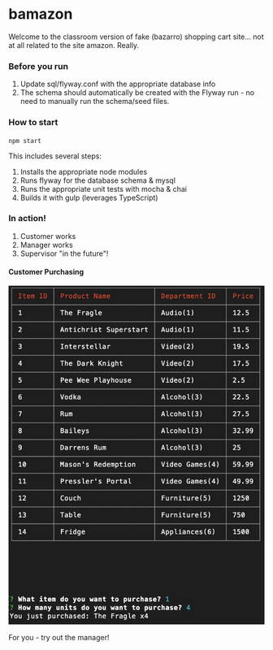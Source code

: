 # bamazon

Welcome to the classroom version of fake (bazarro) shopping cart site... not at all related to the site amazon. Really.

### Before you run
1. Update sql/flyway.conf with the appropriate database info
2. The schema should automatically be created with the Flyway run - no need to manually run the schema/seed files.

### How to start
`npm start`

This includes several steps:
1. Installs the appropriate node modules
2. Runs flyway for the database schema & mysql
3. Runs the appropriate unit tests with mocha & chai
4. Builds it with gulp (leverages TypeScript)

### In action!
1. Customer works
2. Manager works
3. Supervisor "in the future"!

#### Customer Purchasing
![Customer Purchasing an Item!](/docs/customer.jpg "Customer")

For you - try out the manager!